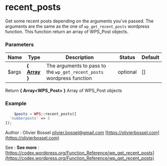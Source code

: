 # recent_posts

Get some recent posts depending on the arguments you've passed.
The arguments are the same as the one of `wp_get_recent_posts` wordpress function.
This function return an array of WPS_Post objects.


### Parameters
Name  |  Type  |  Description  |  Status  |  Default
------------  |  ------------  |  ------------  |  ------------  |  ------------
$args  |  **{ [Array](http://php.net/manual/en/language.types.array.php) }**  |  The arguments to pass to the `wp_get_recent_posts` wordpress function  |  optional  |  []

Return **{ Array<WPS_Post> }** Array of WPS_Post objects

### Example
```php
	$posts = WPS::recent_posts([
  'numberposts' => 3
]);
```
Author : Olivier Bossel [olivier.bossel@gmail.com](mailto:olivier.bossel@gmail.com) [https://olivierbossel.com](https://olivierbossel.com)

See : **See more** : [https://codex.wordpress.org/Function_Reference/wp_get_recent_posts](https://codex.wordpress.org/Function_Reference/wp_get_recent_posts)